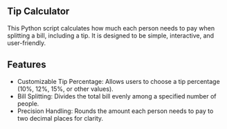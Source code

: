 ## Tip Calculator

This Python script calculates how much each person needs to pay when splitting a bill, including a tip. It is designed to be simple, interactive, and user-friendly.


## Features

- Customizable Tip Percentage: Allows users to choose a tip percentage (10%, 12%, 15%, or other values).
- Bill Splitting: Divides the total bill evenly among a specified number of people.
- Precision Handling: Rounds the amount each person needs to pay to two decimal places for clarity.
